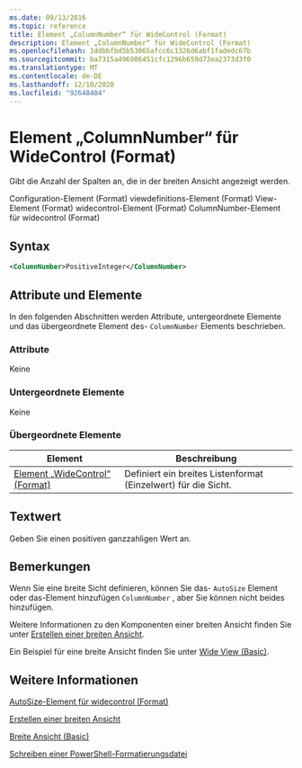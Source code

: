 ```yaml
---
ms.date: 09/13/2016
ms.topic: reference
title: Element „ColumnNumber“ für WideControl (Format)
description: Element „ColumnNumber“ für WideControl (Format)
ms.openlocfilehash: 1ddbbfbd5b53065afcc6c1326d6abf1fadedc67b
ms.sourcegitcommit: ba7315a496986451cfc1296b659d73ea2373d3f0
ms.translationtype: MT
ms.contentlocale: de-DE
ms.lasthandoff: 12/10/2020
ms.locfileid: "92648404"
---
```

# <a name="columnnumber-element-for-widecontrol-format"></a>Element „ColumnNumber“ für WideControl (Format)

Gibt die Anzahl der Spalten an, die in der breiten Ansicht angezeigt werden.

Configuration-Element (Format) viewdefinitions-Element (Format) View-Element (Format) widecontrol-Element (Format) ColumnNumber-Element für widecontrol (Format)

## <a name="syntax"></a>Syntax

```xml
<ColumnNumber>PositiveInteger</ColumnNumber>
```

## <a name="attributes-and-elements"></a>Attribute und Elemente

In den folgenden Abschnitten werden Attribute, untergeordnete Elemente und das übergeordnete Element des- `ColumnNumber` Elements beschrieben.

### <a name="attributes"></a>Attribute

Keine

### <a name="child-elements"></a>Untergeordnete Elemente

Keine

### <a name="parent-elements"></a>Übergeordnete Elemente

|Element|Beschreibung|
|-------------|-----------------|
|[Element „WideControl“ (Format)](./widecontrol-element-format.md)|Definiert ein breites Listenformat (Einzelwert) für die Sicht.|

## <a name="text-value"></a>Textwert

Geben Sie einen positiven ganzzahligen Wert an.

## <a name="remarks"></a>Bemerkungen

Wenn Sie eine breite Sicht definieren, können Sie das- `AutoSize` Element oder das-Element hinzufügen `ColumnNumber` , aber Sie können nicht beides hinzufügen.

Weitere Informationen zu den Komponenten einer breiten Ansicht finden Sie unter [Erstellen einer breiten Ansicht](./creating-a-wide-view.md).

Ein Beispiel für eine breite Ansicht finden Sie unter [Wide View (Basic)](./wide-view-basic.md).

## <a name="see-also"></a>Weitere Informationen

[AutoSize-Element für widecontrol (Format)](./autosize-element-for-widecontrol-format.md)

[Erstellen einer breiten Ansicht](./creating-a-wide-view.md)

[Breite Ansicht (Basic)](./wide-view-basic.md)

[Schreiben einer PowerShell-Formatierungsdatei](./writing-a-powershell-formatting-file.md)
